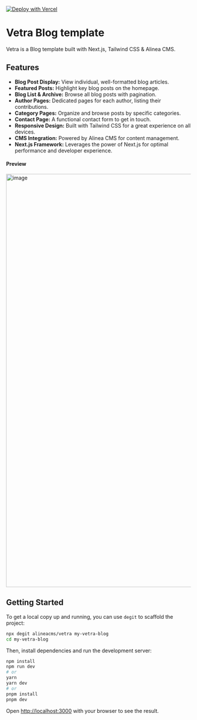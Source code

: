 [![Deploy with Vercel](https://vercel.com/button)](https://vercel.com/new/clone?repository-url=https%3A%2F%2Fgithub.com%2Falineacms%2Ftemplate-vetra)

# Vetra Blog template

Vetra is a Blog template built with Next.js, Tailwind CSS & Alinea CMS.

## Features

- **Blog Post Display:** View individual, well-formatted blog articles.
- **Featured Posts:** Highlight key blog posts on the homepage.
- **Blog List & Archive:** Browse all blog posts with pagination.
- **Author Pages:** Dedicated pages for each author, listing their contributions.
- **Category Pages:** Organize and browse posts by specific categories.
- **Contact Page:** A functional contact form to get in touch.
- **Responsive Design:** Built with Tailwind CSS for a great experience on all devices.
- **CMS Integration:** Powered by Alinea CMS for content management.
- **Next.js Framework:** Leverages the power of Next.js for optimal performance and developer experience.

#### Preview

<img width="1175" height="1124" alt="image" src="https://github.com/user-attachments/assets/8bcffc58-1f31-4aaf-8163-24953ceca85e" />


## Getting Started

To get a local copy up and running, you can use `degit` to scaffold the project:

```bash
npx degit alineacms/vetra my-vetra-blog
cd my-vetra-blog
```

Then, install dependencies and run the development server:

```bash
npm install
npm run dev
# or
yarn
yarn dev
# or
pnpm install
pnpm dev
```

Open [http://localhost:3000](http://localhost:3000) with your browser to see the result.
